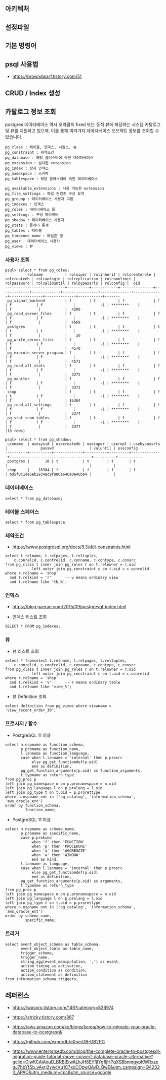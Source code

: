 ## 아키텍처 ##

## 설정파일 ##

## 기본 명령어 ##


## psql 사용법 ##

* https://browndwarf.tistory.com/51

## CRUD / Index 생성 ##



## 카탈로그 정보 조회 ##

postgres 데이터베이스 역시 오라클의 fixed 또는 동적 뷰에 해당하는 시스템 카탈로그 및 뷰를 지원하고 있으며, 이를 통해 여러가지 데이터베이스 오브젝트 정보를 조회할 수 있습니다. 

```
pg_class : 테이블, 인덱스, 시퀀스, 뷰
pg_constraint : 제약조건
pg_database : 해당 클러스터에 속한 데이터베이스
pg_extension : 설치된 extension
pg_index : 상세 인덱스
pg_namespace : 스키마
pg_tablespace : 해당 클러스터에 속한 데이터베이스

pg_available_extensions : 사용 가능한 extension
pg_file_settings : 파일 컨텐츠 구성 요약
pg_grouop : 데이터베이스 사용자 그룹
pg_indexes : 인덱스
pg_roles : 데이터베이스 롤
pg_settings : 구성 파라미터
pg_shadow : 데이터베이스 사용자
pg_stats : 플래너 통계
pg_tables : 테이블
pg_timezone_name : 타임존 명
pg_user : 데이터베이스 사용자
pg_views : 뷰
```


### 사용자 조회 ###

```
psql> select * from pg_roles;
          rolname          | rolsuper | rolinherit | rolcreaterole | rolcreatedb | rolcanlogin | rolreplication | rolconnlimit | rolpassword | rolvaliduntil | rolbypassrls | rolconfig |  oid  
---------------------------+----------+------------+---------------+-------------+-------------+----------------+--------------+-------------+---------------+--------------+-----------+-------
 pg_signal_backend         | f        | t          | f             | f           | f           | f              |           -1 | ********    |               | f            |           |  4200
 pg_read_server_files      | f        | t          | f             | f           | f           | f              |           -1 | ********    |               | f            |           |  4569
 postgres                  | t        | t          | t             | t           | t           | t              |           -1 | ********    |               | t            |           |    10
 pg_write_server_files     | f        | t          | f             | f           | f           | f              |           -1 | ********    |               | f            |           |  4570
 pg_execute_server_program | f        | t          | f             | f           | f           | f              |           -1 | ********    |               | f            |           |  4571
 pg_read_all_stats         | f        | t          | f             | f           | f           | f              |           -1 | ********    |               | f            |           |  3375
 pg_monitor                | f        | t          | f             | f           | f           | f              |           -1 | ********    |               | f            |           |  3373
 shop                      | f        | t          | f             | f           | t           | f              |           -1 | ********    |               | f            |           | 16384
 pg_read_all_settings      | f        | t          | f             | f           | f           | f              |           -1 | ********    |               | f            |           |  3374
 pg_stat_scan_tables       | f        | t          | f             | f           | f           | f              |           -1 | ********    |               | f            |           |  3377
(10 rows)
```

```
psql> select * from pg_shadow;
 usename  | usesysid | usecreatedb | usesuper | userepl | usebypassrls |               passwd                | valuntil | useconfig 
----------+----------+-------------+----------+---------+--------------+-------------------------------------+----------+-----------
 postgres |       10 | t           | t        | t       | t            |                                     |          | 
 shop     |    16384 | f           | f        | f       | f            | md5f0c1de5eb2934ac9f886a646a0a46ba4 |          | 
```

### 데이터베이스 ###
```
select * from pg_database;
```

### 테이블 스페이스 ###
```
select * from pg_tablespace;
```

### 제약조건 ###
* https://www.postgresql.org/docs/9.3/ddl-constraints.html
```
select t.relname, t.relpages, t.reltuples,
	c.conrelid, c.confrelid, c.conname, c.contype, c.consrc 
from pg_class t inner join pg_roles r on t.relowner = r.oid
	        left outer join pg_constraint c on t.oid = c.conrelid
where r.rolname = 'shop' 
  and t.relkind = 'r'      -- v means ordinary view
  and t.relname like 'tb_%';	
```


### 인덱스 ###

* https://blog.gaerae.com/2015/09/postgresql-index.html

* 인덱스 리스트 조회
```
SELECT * FROM pg_indexes;
```


### 뷰 ###

* 뷰 리스트 조회
```
select * fromselect t.relname, t.relpages, t.reltuples,
	c.conrelid, c.confrelid, c.conname, c.contype, c.consrc 
from pg_class t inner join pg_roles r on t.relowner = r.oid
	        left outer join pg_constraint c on t.oid = c.conrelid
where r.rolname = 'shop' 
  and t.relkind = 'v'      -- r means ordinary table
  and t.relname like 'view_%';	
````
* 뷰 Definition 조회
```
select definition from pg_views where viewname = 'view_recent_order_30';
```

### 프로시저 / 함수 ###

* PostgreSQL 11 이하
```
select n.nspname as function_schema,
       p.proname as function_name,
       l.lanname as function_language,
       case when l.lanname = 'internal' then p.prosrc
            else pg_get_functiondef(p.oid)
            end as definition,
       pg_get_function_arguments(p.oid) as function_arguments,
       t.typname as return_type
from pg_proc p
left join pg_namespace n on p.pronamespace = n.oid
left join pg_language l on p.prolang = l.oid
left join pg_type t on t.oid = p.prorettype 
where n.nspname not in ('pg_catalog', 'information_schema', 'aws_oracle_ext')
order by function_schema,
         function_name;
```
* PostgreSQL 11 이상
```
select n.nspname as schema_name,
       p.proname as specific_name,
       case p.prokind 
            when 'f' then 'FUNCTION'
            when 'p' then 'PROCEDURE'
            when 'a' then 'AGGREGATE'
            when 'w' then 'WINDOW'
            end as kind,
       l.lanname as language,
       case when l.lanname = 'internal' then p.prosrc
            else pg_get_functiondef(p.oid)
            end as definition,
       pg_get_function_arguments(p.oid) as arguments,
       t.typname as return_type
from pg_proc p
left join pg_namespace n on p.pronamespace = n.oid
left join pg_language l on p.prolang = l.oid
left join pg_type t on t.oid = p.prorettype 
where n.nspname not in ('pg_catalog', 'information_schema', 'aws_oracle_ext')
order by schema_name,
         specific_name;
```


### 트리거 ###
```
select event_object_schema as table_schema,
       event_object_table as table_name,
       trigger_schema,
       trigger_name,
       string_agg(event_manipulation, ',') as event,
       action_timing as activation,
       action_condition as condition,
       action_statement as definition
from information_schema.triggers;
```

## 레퍼런스 ##

* https://waspro.tistory.com/146?category=826974

* https://stricky.tistory.com/367

* https://aws.amazon.com/ko/blogs/korea/how-to-migrate-your-oracle-database-to-postgresql/

* https://github.com/experdb/eXperDB-DB2PG

* https://www.enterprisedb.com/blog/the-complete-oracle-to-postgresql-migration-guide-tutorial-move-convert-database-oracle-alternative?gclid=CjwKCAiAouD_BRBIEiwALhJH6EYfjIYgfljHPqXSBbnmgypKWRxzegJ7hbYfSb_vAxrj2ywcVu1C7xoCOpwQAvD_BwE&utm_campaign=Q42020_APAC&utm_medium=cpc&utm_source=google

